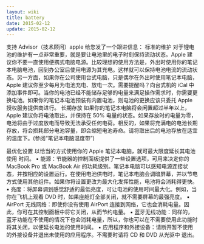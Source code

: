 ```yaml
---
layout: wiki
title: battery
date: 2015-02-12
update: 2015-02-12
---
```

支持 Advisor（技术顾问）apple 给您发了一个跟进信息：
标准的维护
对于锂电池的维护有一点非常重要，就是要让电池里的电子时刻保持流动状态。Apple 建议你不要一直使用便携式电脑电源。比较理想的使用方法是，外出时使用你的笔记本电脑电池，回到办公室后使用电源为其充电。这样就可以保持电池电流的流动状态。另一方面，如果你在公司使用台式电脑，只是偶尔在外出时使用笔记本电脑，Apple 建议你至少每月为电池充电、放电一次。需要提醒吗？向台式机的 iCal 中添加事件即可。当你的电池已经不能储存足够的电量来满足操作需求时，你需要更换电池。如果你的笔记本电池预装有内置电池，则电池的更换应该只委托 Apple 授权服务提供商进行。
长期存放
如果你的笔记本电脑将会闲置超过半年以上，Apple 建议你将电池取出，并保持在 50% 电量的状态。如果存放时的电量为零，电池将由于过度放电而导致无法承受任何电荷。相反的，如果将充满电的电池长期存放，将会损耗部分电池容量，即会缩短电池寿命。请将取出后的电池存放在适宜的温度下。(参阅“笔记本电脑温度带”)

最优化设置
以恰当的方式使用你的 Apple 笔记本电脑，就可最大限度延长其电池使用 时间。
▪ 能源：节能器的控制面板提供了一些设置选项，可用来决定你的 MacBook Pro 或 MacBook Air 的功耗级别。笔记本电脑可以感知电源连接状态，并按相应的设置运行。在使用电池供电时，笔记本电脑会调暗屏幕，并以节电方式使用其他组件。如果你将设置更改为最大化发挥性能，电池将会消耗得更快。
▪ 亮度：将屏幕调到感觉舒适的最低亮度，可让电池的使用时间最大化。例如，当你在飞机上观看 DVD 时，如果座舱灯全部关闭，就不需要屏幕的最强亮度。
▪ AirPort 无线网络：即使你没有使用 AirPort 连接到网络，它也会消耗电量。因此，你可在其控制面板中将它关闭，从而节约电量。
▪ 蓝牙无线功能：同样的，蓝牙功能在不使用的情况下也会消耗电量，所以，你也可以在不需要使用此功能时将其关闭，以便延长电池的使用时间。
▪ 应用程序和外接设备：请断开暂不使用的外接设备并退出未使用的应用程序。不需要时请将 CD 和 DVD 从光驱中 退出。

